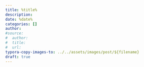 ```yaml
---
title: %title%
description: 
date: %date%
categories: []
author: 
#source:
#  author: 
#  title: 
#  url: 
typora-copy-images-to: ../../assets/images/post/${filename}
draft: true
---
```

